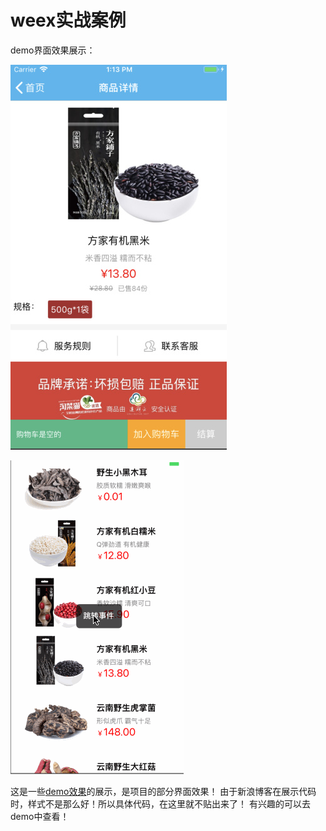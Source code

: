 # weex实战案例

demo界面效果展示：

![weex1.jpg](./weex1.jpg)

![weex2](./weex2.gif)

这是一些[demo效果](https://github.com/ZJWeex/wxdemo)的展示，是项目的部分界面效果！
由于新浪博客在展示代码时，样式不是那么好！所以具体代码，在这里就不贴出来了！
有兴趣的可以去demo中查看！


